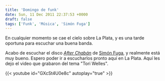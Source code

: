 ```yaml
---
title: 'Domingo de funk'
date: Sun, 11 Dec 2011 22:37:53 +0000
draft: false
tags: ['Funk', 'Música', 'Simón Fuga']
---
```


En cualquier momento se cae el cielo sobre La Plata, y es una tarde oportuna para escuchar una buena banda. 

Acabo de escuchar el disco [_After Chabán_](http://soundcloud.com/simonfuga/sets) de [Simón Fuga](http://simonfuga.com.ar/), y realmente está muy bueno. Espero poder ir a escucharlos pronto aquí en La Plata. Aquí les dejo el video que grabaron del tema "Tori Welles".

{{< youtube id="GXcSt4U0e8c" autoplay="true" >}}
